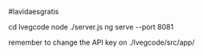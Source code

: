 #lavidaesgratis

cd lvegcode
node ./server.js
ng serve --port 8081

remember to change the API key on ./lvegcode/src/app/
